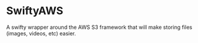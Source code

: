 # SwiftyAWS
A swifty wrapper around the AWS S3 framework that will make storing files (images, videos, etc) easier. 
